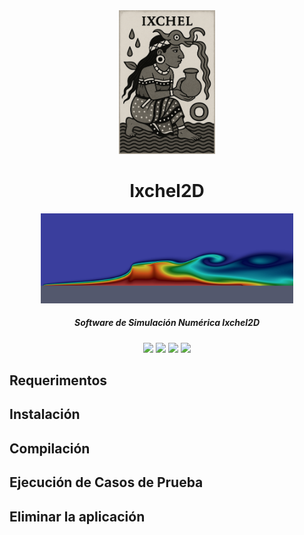 <div align="center">
  <img
    src=".readme-images/ixchel2d-logo.png"
    height="230"
  />
</div>
<h1 align="center">Ixchel2D</h1>

<div align="center">
  <img src=".readme-images/head-simulation.png" style="width:80%;"/>
  <!-- <img src=".readme-images/lidCavity.gif" style="width:60%;"/> -->
</div>

<h5 align="center">
  Software de Simulación Numérica Ixchel2D
</h5>

<div align="center">
  <img src="https://img.shields.io/badge/Linux-FCC624?style=for-the-badge&logo=linux&logoColor=black"/>
  <img src="https://img.shields.io/badge/Fortran-734F96?style=for-the-badge&logo=fortran&logoColor=white"/>
  <img src="https://img.shields.io/badge/NVIDIA-CUDA-76B900?style=for-the-badge&logo=nvidia&logoColor=white&labelColor=76B900&color=black"/>
  <img src="https://img.shields.io/badge/OpenACC-01B0F0?style=for-the-badge&logoColor=white"/>
</div>

Requerimentos
-------------


Instalación
-----------


Compilación
-----------


Ejecución de Casos de Prueba
----------------------------


Eliminar la aplicación
----------------------

